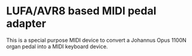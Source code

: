 # LUFA/AVR8 based MIDI pedal adapter

This is a special purpose MIDI device to convert a Johannus Opus 1100N organ pedal into a MIDI keyboard device.
